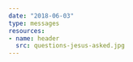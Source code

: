 ```yaml
---
date: "2018-06-03"
type: messages
resources: 
- name: header
  src: questions-jesus-asked.jpg
---
```


